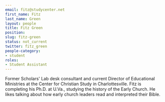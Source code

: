 ```yaml
---
email: fitz@studycenter.net
first_name: Fitz
last_name: Green
layout: people
title: Fitz Green
position:
slug: fitz-green
status: not_current
twitter: fitz_green
people-category:
- student
roles:
- Student Assistant
---
```


Former Scholars' Lab desk consultant and current Director of Educational Ministries at the Center for Christian Study in Charlottesville. Fitz is completing his Ph.D. at U.Va., studying the history of the Early Church. He likes talking about how early church leaders read and interpreted their Bible.
